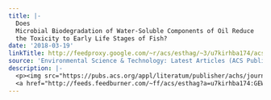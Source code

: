```yaml
---
title: |-
  Does
  Microbial Biodegradation of Water-Soluble Components of Oil Reduce
  the Toxicity to Early Life Stages of Fish?
date: '2018-03-19'
linkTitle: http://feedproxy.google.com/~r/acs/esthag/~3/u7kirhba174/acs.est.7b06408
source: 'Environmental Science & Technology: Latest Articles (ACS Publications)'
description: |-
  <p><img src="https://pubs.acs.org/appl/literatum/publisher/achs/journals/content/esthag/0/esthag.ahead-of-print/acs.est.7b06408/20180319/images/medium/es-2017-064086_0005.gif" alt="TOC Graphic"/></p><div><cite>Environmental Science & Technology</cite></div><div>DOI: 10.1021/acs.est.7b06408</div><div class="feedflare">
  <a href="http://feeds.feedburner.com/~ff/acs/esthag?a=u7kirhba174:GEWAflpeWdM:yIl2AUoC8zA"><img src="http://feeds.feedburner.com/~ff/acs/esthag?d=yIl2AUoC8zA" border="0"></img></a>
---
```

